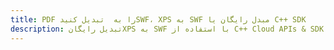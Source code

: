 ---title: PDF را به  تبدیل کنیدSWF، XPS به SWF مبدل رایگان یا C++ SDKdescription: تبدیل رایگانXPS به SWF با استفاده از C++ Cloud APIs & SDK همچنین اسناد PDF را در Cloud ایجاد، ویرایش و رندر کنید.---